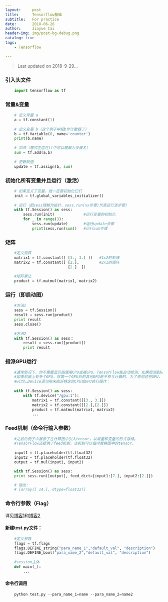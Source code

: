 ```yaml
---
layout:     post
title:      Tensorflow基础
subtitle:   For practice
date:       2018-06-26
author:     Jiayue Cai
header-img: img/post-bg-debug.png
catalog: true
tags:
    - Tensorflow

---
```



>Last updated on 2018-9-29...  

### 引入头文件 

```python
	import tensorflow as tf
```

### 常量&变量 

```python
	# 定义常量 a
    a = tf.constant(1)
	
	# 定义变量 b（这个例子中把b作计数器了）
	b = tf.Variable(0, name='counter')
	print(b.name)
	
	# 加法（等式左边在tf中可以理解为步骤名）
	sum = tf.add(a,b)
	
	# 更新赋值
	update = tf.assign(b, sum)
```	
### 初始化所有变量并且运行（激活）

```python
	# 如果定义了变量，就一定要初始化它们
	init = tf.global_variables_initializer() 
	
	# 运行（把sess理解为指针，sess.run(xx步骤)代表运行该步骤）
	with tf.Session() as sess:
		sess.run(init)             #运行变量的初始化
		for _ in range(3):
			sess.run(update)       #运行update步骤
			print(sess.run(sum))   #运行sum步骤
```

### 矩阵

```python
	#定义矩阵
	matrix1 = tf.constant([ [3., 3.] ])   #1x2的矩阵
	matrix2 = tf.constant([ [2.],         #2x1的矩阵
	                        [2.]  ])
	
	#矩阵乘法
	product = tf.matmul(matrix1, matrix2)
```	

### 运行（即启动图）

```python
	#方法1
    sess = tf.Session()
	result = sess.run(product)
	print result
	sess.close()
	
	#方法2
	with tf.Session() as sess：
		result = sess.run([product])
		print result
```

### 指派GPU运行

```python
	#通常情况下，你不需要显示指使用CPU或者GPU。TensorFlow能自动检测，如果检测到GPU，TensorFlow会使用第一个GPU来执行操作。
	#如果机器上有多个GPU，除第一个GPU外的其他GPU是不参与计算的，为了使用这些GPU，你必须将op明确指派给他们执行。
	#with…Device语句用来指派特定的CPU或GPU执行操作：
	
	with tf.Session() as sess:
		with tf.device("/gpu:1"):
			matrix1 = tf.constant([[3., 3.]])
			matrix2 = tf.constant([[2.],[2.]])
			product = tf.matmul(matrix1, matrix2)
			...
```	

### Feed机制（命令行输入参数） 

```python
	#之前的例子中展示了在计算图中引入tensor，以常量和变量的形式存储。
	#TensorFlow还提供了feed机制，该机制可以临时替换图中的tensor。
	
	input1 = tf.placeholder(tf.float32)
	input2 = tf.placeholder(tf.float32)
	output = tf.mul(input1, input2)

	with tf.Session() as sess:
	print sess.run([output], feed_dict={input1:[7.], input2:[2.]})

	# 输出:
	# [array([ 14.], dtype=float32)]
```

### 命令行参数（Flag）

详见[博客1](https://blog.csdn.net/u012436149/article/details/52870069)和[博客2](https://blog.csdn.net/lyc_yongcai/article/details/73456960)
	
#### 新建test.py文件：

```python
	#定义参数
	flags = tf.flags
	flags.DEFINE_string("para_name_1","default_val", "description")
	flags.DEFINE_bool("para_name_2","default_val", "description")
	
	#session主体
	def main(_): 
		...
```	

#### 命令行调用

```python
	python test.py --para_name_1=name --para_name_2=name2
```
